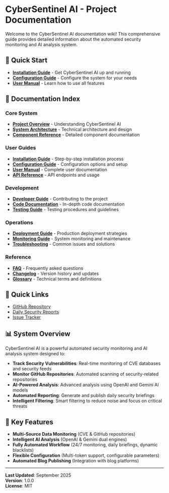 # CyberSentinel AI - Project Documentation

Welcome to the CyberSentinel AI documentation wiki! This comprehensive guide provides detailed information about the automated security monitoring and AI analysis system.

## 🚀 Quick Start

- **[Installation Guide](Installation-Guide.md)** - Get CyberSentinel AI up and running
- **[Configuration Guide](Configuration-Guide.md)** - Configure the system for your needs
- **[User Manual](User-Manual.md)** - Learn how to use all features

## 📖 Documentation Index

### Core System
- **[Project Overview](Project-Overview.md)** - Understanding CyberSentinel AI
- **[System Architecture](System-Architecture.md)** - Technical architecture and design
- **[Component Reference](Component-Reference.md)** - Detailed component documentation

### User Guides
- **[Installation Guide](Installation-Guide.md)** - Step-by-step installation process
- **[Configuration Guide](Configuration-Guide.md)** - Configuration options and setup
- **[User Manual](User-Manual.md)** - Complete user documentation
- **[API Reference](API-Reference.md)** - API endpoints and usage

### Development
- **[Developer Guide](Developer-Guide.md)** - Contributing to the project
- **[Code Documentation](Code-Documentation.md)** - In-depth code documentation
- **[Testing Guide](Testing-Guide.md)** - Testing procedures and guidelines

### Operations
- **[Deployment Guide](Deployment-Guide.md)** - Production deployment strategies
- **[Monitoring Guide](Monitoring-Guide.md)** - System monitoring and maintenance
- **[Troubleshooting](Troubleshooting.md)** - Common issues and solutions

### Reference
- **[FAQ](FAQ.md)** - Frequently asked questions
- **[Changelog](Changelog.md)** - Version history and updates
- **[Glossary](Glossary.md)** - Technical terms and definitions

## 🔗 Quick Links

- [GitHub Repository](https://github.com/GizzZmo/CyberSentinel-AI)
- [Daily Security Reports](../results/)
- [Issue Tracker](https://github.com/GizzZmo/CyberSentinel-AI/issues)

## 📊 System Overview

CyberSentinel AI is a powerful automated security monitoring and AI analysis system designed to:

- **Track Security Vulnerabilities**: Real-time monitoring of CVE databases and security feeds
- **Monitor GitHub Repositories**: Automated scanning of security-related repositories
- **AI-Powered Analysis**: Advanced analysis using OpenAI and Gemini AI models
- **Automated Reporting**: Generate and publish daily security briefings
- **Intelligent Filtering**: Smart filtering to reduce noise and focus on critical threats

## 🎯 Key Features

- **Multi-Source Data Monitoring** (CVE & GitHub repositories)
- **Intelligent AI Analysis** (OpenAI & Gemini dual engines)
- **Fully Automated Workflow** (24/7 monitoring, daily briefings, dynamic blacklists)
- **Flexible Configuration** (Multi-token support, configurable parameters)
- **Automated Blog Publishing** (Integration with blog platforms)

---

**Last Updated**: September 2025  
**Version**: 1.0.0  
**License**: MIT